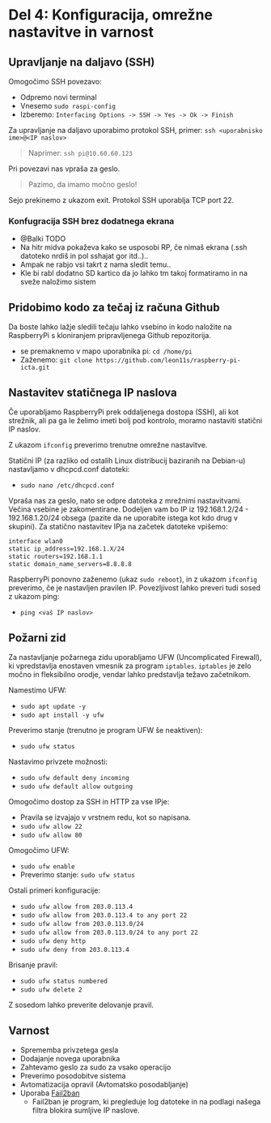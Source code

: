 # Del 4: Konfiguracija, omrežne nastavitve in varnost

## Upravljanje na daljavo (SSH)
Omogočimo SSH povezavo:
- Odpremo novi terminal
- Vnesemo `sudo raspi-config`
- Izberemo: `Interfacing Options -> SSH -> Yes -> Ok -> Finish`

Za upravljanje na daljavo uporabimo protokol SSH, primer:
`ssh <uporabnisko ime>@<IP naslov>`

> Naprimer: `ssh pi@10.60.60.123`

Pri povezavi nas vpraša za geslo. 

> Pazimo, da imamo močno geslo! 

Sejo prekinemo z ukazom exit. Protokol SSH uporablja TCP port 22.

### Konfugracija SSH brez dodatnega ekrana
- @Balki TODO
- Na hitr midva pokaževa kako se usposobi RP, če nimaš ekrana (.ssh datoteko nrdiš in pol sshajat gor itd..)..
- Ampak ne rabjo vsi takrt z nama sledit temu..
- Kle bi rabl dodatno SD kartico da jo lahko tm takoj formatiramo in na sveže naložimo sistem

## Pridobimo kodo za tečaj iz računa Github
Da boste lahko lažje sledili tečaju lahko vsebino in kodo naložite na RaspberryPi s kloniranjem pripravljenega Github repozitorija.
- se premaknemo v mapo uporabnika pi: `cd /home/pi`
- Zaženemo: `git clone https://github.com/leon11s/raspberry-pi-icta.git`


## Nastavitev statičnega IP naslova
Če uporabljamo RaspberryPi prek oddaljenega dostopa (SSH), ali kot strežnik, ali pa ga le želimo imeti bolj pod kontrolo, moramo nastaviti statični IP naslov.

Z ukazom `ifconfig` preverimo trenutne omrežne nastavitve.

Statični IP (za razliko od ostalih Linux distribucij baziranih na Debian-u) nastavljamo v dhcpcd.conf datoteki:
- `sudo nano /etc/dhcpcd.conf`

Vpraša nas za geslo, nato se odpre datoteka z mrežnimi nastavitvami. Večina vsebine je zakomentirane. Dodeljen vam bo IP iz 192.168.1.2/24 - 192.168.1.20/24 obsega (pazite da ne uporabite istega kot kdo drug v skupini). Za statično nastavitev IPja na začetek datoteke vpišemo:

```bash
interface wlan0
static ip_address=192.168.1.X/24
static routers=192.168.1.1
static domain_name_servers=8.8.8.8
```

RaspberryPi ponovno zaženemo (ukaz `sudo reboot`), in z ukazom `ifconfig` preverimo, če je nastavljen pravilen IP.
Povezljivost lahko preveri tudi sosed z ukazom ping:
- `ping <vaš IP naslov>`

## Požarni zid
Za nastavljanje požarnega zidu uporabljamo UFW (Uncomplicated Firewall), ki vpredstavlja enostaven vmesnik za program `iptables`. `iptables` je zelo močno in fleksibilno orodje, vendar lahko predstavlja težavo začetnikom.

Namestimo UFW:
- `sudo apt update -y`
- `sudo apt install -y ufw`

Preverimo stanje (trenutno je program UFW še neaktiven):
- `sudo ufw status`

Nastavimo privzete možnosti:
- `sudo ufw default deny incoming`
- `sudo ufw default allow outgoing`

Omogočimo dostop za SSH in HTTP za vse IPje:
- Pravila se izvajajo v vrstnem redu, kot so
napisana.
- `sudo ufw allow 22`
- `sudo ufw allow 80`

Omogočimo UFW:
- `sudo ufw enable`
- Preverimo stanje: `sudo ufw status`

Ostali primeri konfiguracije:
- `sudo ufw allow from 203.0.113.4`
- `sudo ufw allow from 203.0.113.4 to any port 22`
- `sudo ufw allow from 203.0.113.0/24`
- `sudo ufw allow from 203.0.113.0/24 to any port 22`
- `sudo ufw deny http`
- `sudo ufw deny from 203.0.113.4`

Brisanje pravil:
- `sudo ufw status numbered`
- `sudo ufw delete 2`

Z sosedom lahko preverite delovanje pravil.

## Varnost
- Sprememba privzetega gesla
- Dodajanje novega uporabnika
- Zahtevamo geslo za sudo za vsako operacijo
- Preverimo posodobitve sistema
- Avtomatizacija opravil (Avtomatsko posodabljanje)
- Uporaba [Fail2ban](https://www.fail2ban.org/wiki/index.php/Main_Page)
    - Fail2ban je program, ki pregleduje log datoteke in na podlagi našega filtra blokira sumljive IP naslove.

